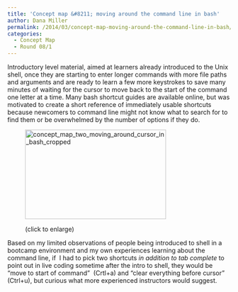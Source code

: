 ```yaml
---
title: 'Concept map &#8211; moving around the command line in bash'
author: Dana Miller
permalink: /2014/03/concept-map-moving-around-the-command-line-in-bash/
categories:
  - Concept Map
  - Round 08/1
---
```

Introductory level material, aimed at learners already introduced to the Unix shell, once they are starting to enter longer commands with more file paths and arguments and are ready to learn a few more keystrokes to save many minutes of waiting for the cursor to move back to the start of the command one letter at a time. Many bash shortcut guides are available online, but was motivated to create a short reference of immediately usable shortcuts because newcomers to command line might not know what to search for to find them or be overwhelmed by the number of options if they do.<figure id="attachment_6446" style="width: 318px;" class="wp-caption alignleft">

[<img class="size-medium wp-image-6446 " alt="concept_map_two_moving_around_cursor_in_bash_cropped" src="http://teaching.software-carpentry.org/wp-content/uploads/2014/03/concept_map_two_moving_around_cursor_in_bash_cropped-300x194.jpg" width="318" height="202" />][1]<figcaption class="wp-caption-text">(click to enlarge)</figcaption></figure> 
Based on my limited observations of people being introduced to shell in a bootcamp environment and my own experiences learning about the command line, if  I had to pick two shortcuts *in addition to tab complete* to point out in live coding sometime after the intro to shell, they would be &#8220;move to start of command&#8221;  (Crtl+a) and &#8220;clear everything before cursor&#8221; (Ctrl+u), but curious what more experienced instructors would suggest.

 [1]: http://teaching.software-carpentry.org/wp-content/uploads/2014/03/concept_map_two_moving_around_cursor_in_bash_cropped.jpg
